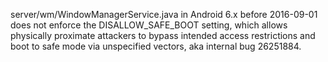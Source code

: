 server/wm/WindowManagerService.java in Android 6.x before 2016-09-01 does not enforce the DISALLOW_SAFE_BOOT setting, which allows physically proximate attackers to bypass intended access restrictions and boot to safe mode via unspecified vectors, aka internal bug 26251884.